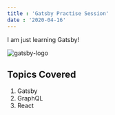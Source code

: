 ```yaml
---
title : 'Gatsby Practise Session'
date : '2020-04-16'
---
```


I am just learning Gatsby!

![gatsby-logo](/gatsby.png)

## Topics Covered

1. Gatsby
2. GraphQL
3. React